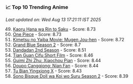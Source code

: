 ### 📈 Top 10 Trending Anime

*Last updated on: Wed Aug 13 17:21:11 IST 2025*

49. [Kaoru Hana wa Rin to Saku](https://myanimelist.net/anime/59845) - Score: 8.73
51. [One Piece](https://myanimelist.net/anime/21) - Score: 8.73
57. [Kimetsu no Yaiba Movie: Mugen Jou-hen](https://myanimelist.net/anime/59192) - Score: 8.72
65. [Grand Blue Season 2](https://myanimelist.net/anime/59986) - Score: 8.7
142. [Dandadan 2nd Season](https://myanimelist.net/anime/60543) - Score: 8.51
163. [Tian Guan Cifu Short Film](https://myanimelist.net/anime/60988) - Score: 8.46
181. [Guimi Zhi Zhu: Xiaochou Pian](https://myanimelist.net/anime/49818) - Score: 8.44
179. [Doupo Cangqiong: Nian Fan](https://myanimelist.net/anime/51039) - Score: 8.44
188. [Tu Bian Yingxiong X](https://myanimelist.net/anime/53447) - Score: 8.43
216. [Sono Bisque Doll wa Koi wo Suru Season 2](https://myanimelist.net/anime/53065) - Score: 8.39

